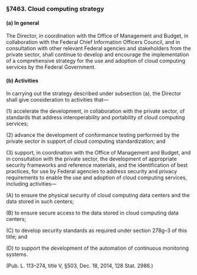 ### §7463. Cloud computing strategy ###

#### (a) In general ####

The Director, in coordination with the Office of Management and Budget, in collaboration with the Federal Chief Information Officers Council, and in consultation with other relevant Federal agencies and stakeholders from the private sector, shall continue to develop and encourage the implementation of a comprehensive strategy for the use and adoption of cloud computing services by the Federal Government.

#### (b) Activities ####

In carrying out the strategy described under subsection (a), the Director shall give consideration to activities that—

(1) accelerate the development, in collaboration with the private sector, of standards that address interoperability and portability of cloud computing services;

(2) advance the development of conformance testing performed by the private sector in support of cloud computing standardization; and

(3) support, in coordination with the Office of Management and Budget, and in consultation with the private sector, the development of appropriate security frameworks and reference materials, and the identification of best practices, for use by Federal agencies to address security and privacy requirements to enable the use and adoption of cloud computing services, including activities—

(A) to ensure the physical security of cloud computing data centers and the data stored in such centers;

(B) to ensure secure access to the data stored in cloud computing data centers;

(C) to develop security standards as required under section 278g–3 of this title; and

(D) to support the development of the automation of continuous monitoring systems.

(Pub. L. 113–274, title V, §503, Dec. 18, 2014, 128 Stat. 2986.)